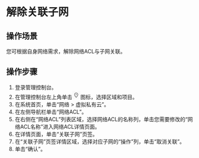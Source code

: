 # 解除关联子网<a name="zh-cn_topic_005180302"></a>

## 操作场景<a name="section66699152161428"></a>

您可根据自身网络需求，解除网络ACL与子网关联。

## 操作步骤<a name="section25103352161542"></a>

1.  登录管理控制台。
2.  在管理控制台左上角单击![](figures/icon-region.png)图标，选择区域和项目。
3.  在系统首页，单击“网络 \> 虚拟私有云”。
4.  在左侧导航栏单击“网络ACL”。
5.  在右侧在“网络ACL”列表区域，选择网络ACL的名称列，单击您需要修改的“网络ACL名称”进入网络ACL详情页面。
6.  在详情页面，单击“关联子网”页签。
7.  在“关联子网”页签详情区域，选择对应子网的“操作”列，单击“取消关联”。
8.  单击“确认”。

